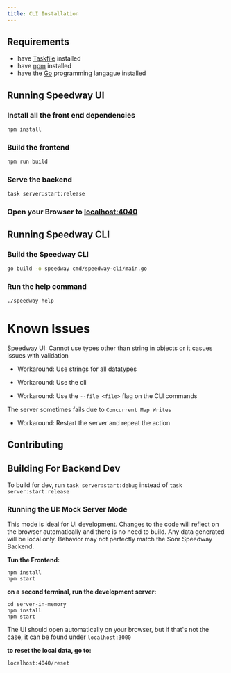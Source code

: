 ```yaml
---
title: CLI Installation
---
```


## Requirements
- have [Taskfile](https://taskfile.dev/installation/) installed
- have [npm](https://docs.npmjs.com/downloading-and-installing-node-js-and-npm) installed
- have the [Go](https://go.dev/doc/install) programming langague installed

## Running Speedway UI

### Install all the front end dependencies
```bash
npm install
```

### Build the frontend
```bash
npm run build
```

### Serve the backend
```bash
task server:start:release
```

### Open your Browser to [localhost:4040](http://localhost:4040)

## Running Speedway CLI
### Build the Speedway CLI
```bash
go build -o speedway cmd/speedway-cli/main.go
```

### Run the help command
```bash
./speedway help
```

# Known Issues

Speedway UI: Cannot use types other than string in objects or it casues issues with validation

- Workaround: Use strings for all datatypes

- Workaround: Use the cli

- Workaround: Use the <code>--file  &lt;file&gt;</code> flag on the CLI commands
    
The server sometimes fails due to `Concurrent Map Writes`

- Workaround: Restart the server and repeat the action

## Contributing
## Building For Backend Dev

To build for dev, run `task server:start:debug` instead of `task server:start:release`

### Running the UI: Mock Server Mode
This mode is ideal for UI development. Changes to the code will reflect on the browser automatically and there is no need to build. Any data generated will be local only. Behavior may not perfectly match the Sonr Speedway Backend.

**Tun the Frontend:**
```
npm install
npm start
```

**on a second terminal, run the development server:**
```
cd server-in-memory
npm install
npm start
```

The UI should open automatically on your browser, but if that's not the case, it can be found under `localhost:3000`

**to reset the local data, go to:**
```
localhost:4040/reset
```